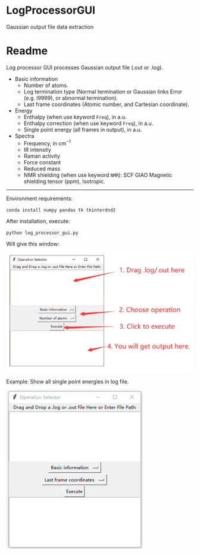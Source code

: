 # LogProcessorGUI
Gaussian output file data extraction
# Readme

Log processor GUI processes Gaussian output file (.out or .log).

- Basic information
  - Number of atoms.
  - Log termination type (Normal termination or Gaussian links Error (e.g. l9999), or abnormal termination).
  - Last frame coordinates (Atomic number, and Cartesian coordinate).
- Energy
  - Enthalpy (when use keyword `Freq`), in a.u.
  - Enthalpy correction (when use keyword `Freq`), in a.u.
  - Single point energy (all frames in output), in a.u.
- Spectra
  - Frequency, in $\text{cm}^{-1}$
  - IR intensity 
  - Raman activity
  - Force constant
  - Reduced mass
  - NMR shielding (when use keyword `NMR`): SCF GIAO Magnetic shielding tensor (ppm), Isotropic.

---

Environment requirements:

```
conda install numpy pandas tk tkinterdnd2
```

After installation, execute:

```
python log_processor_gui.py
```

Will give this window:

![image-20240707132602767](./illustration.png)

Example: Show all single point energies in log file.

![eg](./example.gif)
